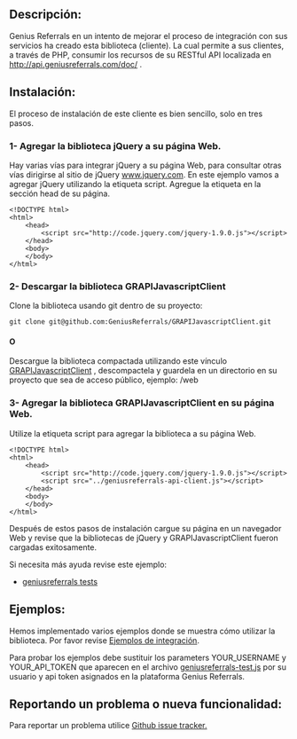 Descripción:
------------

Genius Referrals en un intento de mejorar el proceso de integración con sus servicios ha creado esta biblioteca (cliente). 
La cual permite a sus clientes, a través de PHP, consumir los recursos de su RESTful API localizada en http://api.geniusreferrals.com/doc/ . 

Instalación:
------------

El proceso de instalación de este cliente es bien sencillo, solo en tres pasos. 

### 1- Agregar la biblioteca jQuery a su página Web. 

Hay varias vías para integrar jQuery a su página Web, para consultar otras vías dirigirse al sitio de jQuery www.jquery.com. 
En este ejemplo vamos a agregar jQuery utilizando la etiqueta script. Agregue la etiqueta en la sección head de su página.

```
<!DOCTYPE html>
<html>
    <head>
        <script src="http://code.jquery.com/jquery-1.9.0.js"></script>
    </head>
    <body>
    </body>
</html>
``` 

### 2- Descargar la biblioteca GRAPIJavascriptClient 

Clone la biblioteca usando git dentro de su proyecto: 

```
git clone git@github.com:GeniusReferrals/GRAPIJavascriptClient.git
```

#### O

Descargue la biblioteca compactada utilizando este vínculo [GRAPIJavascriptClient](https://github.com/GeniusReferrals/GRAPIJavascriptClient/archive/master.zip) , descompactela y guardela en un directorio en su proyecto que sea de acceso público, ejemplo: /web 

### 3- Agregar la biblioteca GRAPIJavascriptClient en su página Web. 

Utilize la etiqueta script para agregar la biblioteca a su página Web. 
      
```
<!DOCTYPE html>
<html>
    <head>
        <script src="http://code.jquery.com/jquery-1.9.0.js"></script>
        <script src="../geniusreferrals-api-client.js"></script>
    </head>
    <body>
    </body>
</html>
``` 
Después de estos pasos de instalación cargue su página en un navegador Web y revise que la bibliotecas de jQuery y GRAPIJavascriptClient fueron cargadas exitosamente.

Si necesita más ayuda revise este ejemplo: 

* [geniusreferrals tests](https://github.com/GeniusReferrals/GRAPIJavascriptClient/blob/master/tests/geniusreferrals-test.html) 

Ejemplos:
---------

Hemos implementado varios ejemplos donde se muestra cómo utilizar la biblioteca. Por favor revise [Ejemplos de integración](https://github.com/GeniusReferrals/GRAPIJavascriptClient/blob/master/tests/geniusreferrals-test.html). 

Para probar los ejemplos debe sustituir los parameters YOUR_USERNAME y YOUR_API_TOKEN que aparecen en el archivo [geniusreferrals-test.js](https://github.com/GeniusReferrals/GRAPIJavascriptClient/blob/master/tests/geniusreferrals-test.js) por su usuario y api token asignados en la plataforma Genius Referrals.

Reportando un problema o nueva funcionalidad:
---------------------------------------------

Para reportar un problema utilice [Github issue tracker.](https://github.com/GeniusReferrals/GRAPIJavascriptClient/issues)

